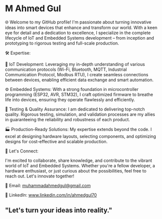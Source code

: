 # M Ahmed Gul
🌐 Welcome to my GitHub profile! I'm passionate about turning innovative ideas into smart devices that enhance and transform our world. With a keen eye for detail and a dedication to excellence, I specialize in the complete lifecycle of IoT and Embedded Systems development – from inception and prototyping to rigorous testing and full-scale production.

🛠️ Expertise:

🔌 IoT Development: Leveraging my in-depth understanding of various communication protocols (Wi-Fi, Bluetooth, MQTT, Industrial Communication Protocol, Modbus RTU), I create seamless connections between devices, enabling efficient data exchange and smart automation.

⚙️ Embedded Systems: With a strong foundation in microcontroller programming (ESP32, AVR, STM32), I craft optimized firmware to breathe life into devices, ensuring they operate flawlessly and efficiently.

🧪 Testing & Quality Assurance: I am dedicated to delivering top-notch quality. Rigorous testing, simulation, and validation processes are my allies in guaranteeing the reliability and robustness of each product.

🏭 Production-Ready Solutions: My expertise extends beyond the code. I excel at designing hardware layouts, selecting components, and optimizing designs for cost-effective and scalable production.


📢 Let's Connect:

I'm excited to collaborate, share knowledge, and contribute to the vibrant world of IoT and Embedded Systems. Whether you're a fellow developer, a hardware enthusiast, or just curious about the possibilities, feel free to reach out. Let's innovate together!

📧 Email: muhammadahmedgul@gmail.com

💼 LinkedIn: www.linkedin.com/in/ahmedgul70

## "Let's turn your ideas into reality." 
